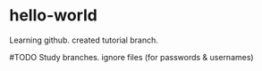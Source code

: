 # hello-world
Learning github. created tutorial branch.

#TODO
Study
branches.
ignore files (for passwords & usernames)

